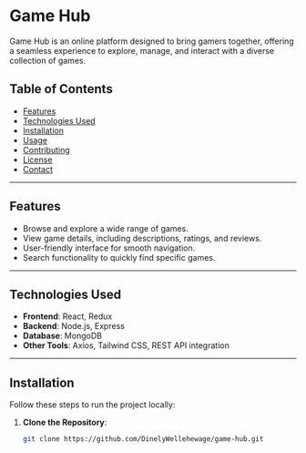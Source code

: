 # Game Hub

Game Hub is an online platform designed to bring gamers together, offering a seamless experience to explore, manage, and interact with a diverse collection of games.

## Table of Contents

- [Features](#features)
- [Technologies Used](#technologies-used)
- [Installation](#installation)
- [Usage](#usage)
- [Contributing](#contributing)
- [License](#license)
- [Contact](#contact)

---

## Features

- Browse and explore a wide range of games.
- View game details, including descriptions, ratings, and reviews.
- User-friendly interface for smooth navigation.
- Search functionality to quickly find specific games.

---

## Technologies Used

- **Frontend**: React, Redux
- **Backend**: Node.js, Express
- **Database**: MongoDB
- **Other Tools**: Axios, Tailwind CSS, REST API integration

---

## Installation

Follow these steps to run the project locally:

1. **Clone the Repository**:
   ```bash
   git clone https://github.com/DinelyWellehewage/game-hub.git
